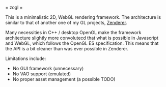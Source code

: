 = zogl =

This is a minimalistic 2D, WebGL rendering framework. The architecture is
similar to that of another one of my GL projects, [Zenderer](https://github.com/Shaptic/Zenderer).

Many necessities in C++ / desktop OpenGL make the framework architecture
slightly more convolutecd that what is possible in Javascript and WebGL, which
follows the OpenGL ES specification. This means that the API is a bit cleaner
than was ever possible in Zenderer.

Limitations include:

- No GUI framework           (unnecessary)
- No VAO support             (emulated)
- No proper asset management (a possible TODO)
